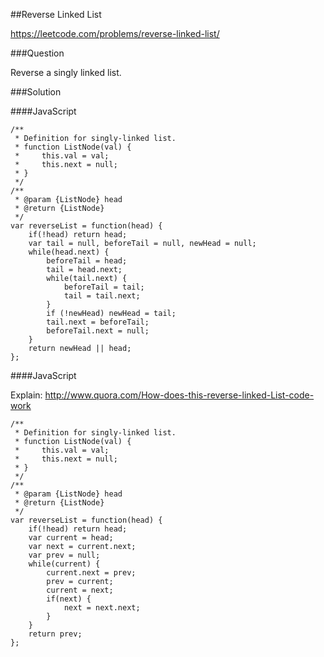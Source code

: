 ##Reverse Linked List

<https://leetcode.com/problems/reverse-linked-list/>

###Question

Reverse a singly linked list.

###Solution

####JavaScript

    /**
     * Definition for singly-linked list.
     * function ListNode(val) {
     *     this.val = val;
     *     this.next = null;
     * }
     */
    /**
     * @param {ListNode} head
     * @return {ListNode}
     */
    var reverseList = function(head) {
        if(!head) return head;
        var tail = null, beforeTail = null, newHead = null;
        while(head.next) {
            beforeTail = head;
            tail = head.next;
            while(tail.next) {
                beforeTail = tail;
                tail = tail.next;
            }
            if (!newHead) newHead = tail;
            tail.next = beforeTail;
            beforeTail.next = null;
        }
        return newHead || head;
    };

####JavaScript

Explain: <http://www.quora.com/How-does-this-reverse-linked-List-code-work>

    /**
     * Definition for singly-linked list.
     * function ListNode(val) {
     *     this.val = val;
     *     this.next = null;
     * }
     */
    /**
     * @param {ListNode} head
     * @return {ListNode}
     */
    var reverseList = function(head) {
        if(!head) return head;
        var current = head;
        var next = current.next;
        var prev = null;
        while(current) {
            current.next = prev;
            prev = current;
            current = next;
            if(next) {
                next = next.next;
            }
        }
        return prev;
    };

